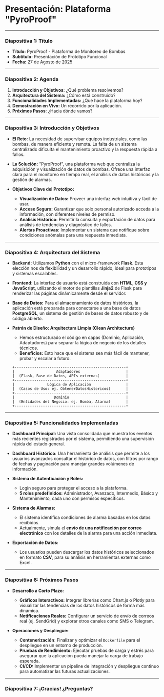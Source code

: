 
# Presentación: Plataforma "PyroProof"

---

### **Diapositiva 1: Título**

*   **Título:** PyroProof - Plataforma de Monitoreo de Bombas
*   **Subtítulo:** Presentación de Prototipo Funcional
*   **Fecha:** 27 de Agosto de 2025

---

### **Diapositiva 2: Agenda**

1.  **Introducción y Objetivos:** ¿Qué problema resolvemos?
2.  **Arquitectura del Sistema:** ¿Cómo está construido?
3.  **Funcionalidades Implementadas:** ¿Qué hace la plataforma hoy?
4.  **Demostración en Vivo:** Un recorrido por la aplicación.
5.  **Próximos Pasos:** ¿Hacia dónde vamos?

---

### **Diapositiva 3: Introducción y Objetivos**

*   **El Reto:** La necesidad de supervisar equipos industriales, como las bombas, de manera eficiente y remota. La falta de un sistema centralizado dificulta el mantenimiento proactivo y la respuesta rápida a fallos.

*   **La Solución:** "PyroProof", una plataforma web que centraliza la adquisición y visualización de datos de bombas. Ofrece una interfaz clara para el monitoreo en tiempo real, el análisis de datos históricos y la gestión de alarmas.

*   **Objetivos Clave del Prototipo:**
    *   **Visualización de Datos:** Proveer una interfaz web intuitiva y fácil de usar.
    *   **Acceso Seguro:** Garantizar que solo personal autorizado acceda a la información, con diferentes niveles de permiso.
    *   **Análisis Histórico:** Permitir la consulta y exportación de datos para análisis de tendencias y diagnóstico de fallos.
    *   **Alertas Proactivas:** Implementar un sistema que notifique sobre condiciones anómalas para una respuesta inmediata.

---

### **Diapositiva 4: Arquitectura del Sistema**

*   **Backend:** Utilizamos **Python** con el micro-framework **Flask**. Esta elección nos da flexibilidad y un desarrollo rápido, ideal para prototipos y sistemas escalables.

*   **Frontend:** La interfaz de usuario está construida con **HTML, CSS y JavaScript**, utilizando el motor de plantillas **Jinja2** de Flask para renderizar las páginas dinámicamente desde el servidor.

*   **Base de Datos:** Para el almacenamiento de datos históricos, la aplicación está preparada para conectarse a una base de datos **PostgreSQL**, un sistema de gestión de bases de datos robusto y de código abierto.

*   **Patrón de Diseño: Arquitectura Limpia (Clean Architecture)**
    *   Hemos estructurado el código en capas (Dominio, Aplicación, Adaptadores) para separar la lógica de negocio de los detalles técnicos.
    *   **Beneficios:** Esto hace que el sistema sea más fácil de mantener, probar y escalar a futuro.

    ```
    +---------------------------------------------------+
    |                   Adaptadores                     |
    |  (Flask, Base de Datos, APIs externas)            |
    +---------------------------------------------------+
    |               Lógica de Aplicación                |
    |  (Casos de Uso: ej. ObtenerDatosHistoricos)       |
    +---------------------------------------------------+
    |                  Dominio                          |
    |  (Entidades del Negocio: ej. Bomba, Alarma)       |
    +---------------------------------------------------+
    ```

---

### **Diapositiva 5: Funcionalidades Implementadas**

*   **Dashboard Principal:** Una vista consolidada que muestra los eventos más recientes registrados por el sistema, permitiendo una supervisión rápida del estado general.

*   **Dashboard Histórico:** Una herramienta de análisis que permite a los usuarios avanzados consultar el histórico de datos, con filtros por rango de fechas y paginación para manejar grandes volúmenes de información.

*   **Sistema de Autenticación y Roles:**
    *   Login seguro para proteger el acceso a la plataforma.
    *   **5 roles predefinidos:** Administrador, Avanzado, Intermedio, Básico y Mantenimiento, cada uno con permisos específicos.

*   **Sistema de Alarmas:**
    *   El sistema identifica condiciones de alarma basadas en los datos recibidos.
    *   Actualmente, simula el **envío de una notificación por correo electrónico** con los detalles de la alarma para una acción inmediata.

*   **Exportación de Datos:**
    *   Los usuarios pueden descargar los datos históricos seleccionados en formato **CSV**, para su análisis en herramientas externas como Excel.

---

### **Diapositiva 6: Próximos Pasos**

*   **Desarrollo a Corto Plazo:**
    *   **Gráficos Interactivos:** Integrar librerías como Chart.js o Plotly para visualizar las tendencias de los datos históricos de forma más dinámica.
    *   **Notificaciones Reales:** Configurar un servicio de envío de correos real (ej. SendGrid) y explorar otros canales como SMS o Telegram.

*   **Operaciones y Despliegue:**
    *   **Contenerización:** Finalizar y optimizar el `Dockerfile` para el despliegue en un entorno de producción.
    *   **Pruebas de Rendimiento:** Ejecutar pruebas de carga y estrés para asegurar que la aplicación pueda manejar la carga de trabajo esperada.
    *   **CI/CD:** Implementar un pipeline de integración y despliegue continuo para automatizar las futuras actualizaciones.

---

### **Diapositiva 7: ¡Gracias! ¿Preguntas?**

